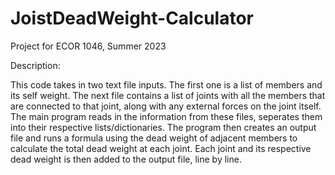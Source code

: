 # JoistDeadWeight-Calculator

Project for ECOR 1046, Summer 2023

Description:

This code takes in two text file inputs. The first one is a list of members and its self weight. The next file contains a list of joints with all the members that are connected to that joint, along with any external forces on the joint itself. The main program reads in the information from these files, seperates them into their respective lists/dictionaries. The program then creates an output file and runs a formula using the dead weight of adjacent members to calculate the total dead weight at each joint. Each joint and its respective dead weight is then added to the output file, line by line.
